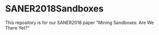 # SANER2018Sandboxes

This repository is for our SANER2018 paper "Mining Sandboxes: Are We There Yet?"
